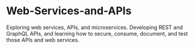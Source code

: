# Web-Services-and-APIs
Exploring web services, APIs, and microservices. Developing REST and GraphQL APIs, and learning how to secure, consume, document, and test those APIs and web services.
